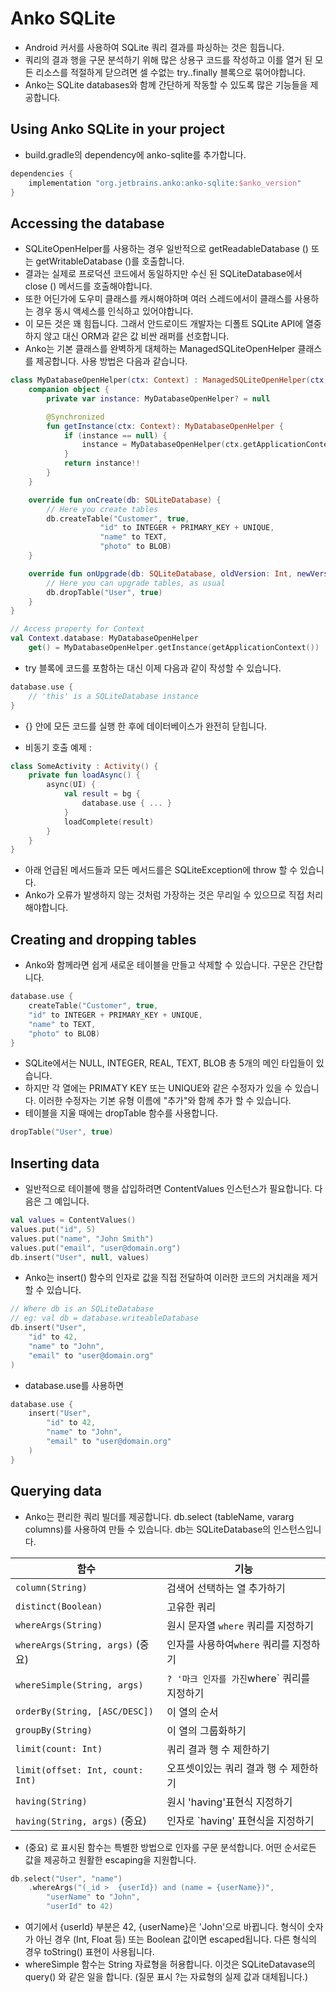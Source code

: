# Anko SQLite
* Android 커서를 사용하여 SQLite 쿼리 결과를 파싱하는 것은 힘듭니다. 
* 쿼리의 결과 행을 구문 분석하기 위해 많은 상용구 코드를 작성하고 이를 열거 된 모든 리소스를 적절하게 닫으려면 셀 수없는 try..finally 블록으로 묶어야합니다.
* Anko는 SQLite databases와 함께 간단하게 작동할 수 있도록 많은 기능들을 제공합니다.

## Using Anko SQLite in your project
* build.gradle의 dependency에 anko-sqlite를 추가합니다.
~~~gradle
dependencies {
    implementation "org.jetbrains.anko:anko-sqlite:$anko_version"
}
~~~
## Accessing the database
* SQLiteOpenHelper를 사용하는 경우 일반적으로 getReadableDatabase () 또는 getWritableDatabase ()를 호출합니다. 
* 결과는 실제로 프로덕션 코드에서 동일하지만 수신 된 SQLiteDatabase에서 close () 메서드를 호출해야합니다. 
* 또한 어딘가에 도우미 클래스를 캐시해야하며 여러 스레드에서이 클래스를 사용하는 경우 동시 액세스를 인식하고 있어야합니다. 
* 이 모든 것은 꽤 힘듭니다. 그래서 안드로이드 개발자는 디폴트 SQLite API에 열중하지 않고 대신 ORM과 같은 값 비싼 래퍼를 선호합니다.
* Anko는 기본 클래스를 완벽하게 대체하는 ManagedSQLiteOpenHelper 클래스를 제공합니다. 사용 방법은 다음과 같습니다.
~~~kotlin
class MyDatabaseOpenHelper(ctx: Context) : ManagedSQLiteOpenHelper(ctx, "MyDatabase", null, 1) {
    companion object {
        private var instance: MyDatabaseOpenHelper? = null

        @Synchronized
        fun getInstance(ctx: Context): MyDatabaseOpenHelper {
            if (instance == null) {
                instance = MyDatabaseOpenHelper(ctx.getApplicationContext())
            }
            return instance!!
        }
    }

    override fun onCreate(db: SQLiteDatabase) {
        // Here you create tables
        db.createTable("Customer", true, 
                    "id" to INTEGER + PRIMARY_KEY + UNIQUE,
                    "name" to TEXT,
                    "photo" to BLOB)
    }

    override fun onUpgrade(db: SQLiteDatabase, oldVersion: Int, newVersion: Int) {
        // Here you can upgrade tables, as usual
        db.dropTable("User", true)
    }
}

// Access property for Context
val Context.database: MyDatabaseOpenHelper
    get() = MyDatabaseOpenHelper.getInstance(getApplicationContext())
~~~
* try 블록에 코드를 포함하는 대신 이제 다음과 같이 작성할 수 있습니다.
~~~kotlin
database.use {
    // 'this' is a SQLiteDatabase instance
}
~~~
* {} 안에 모든 코드를 실행 한 후에 데이터베이스가 완전히 닫힙니다.

* 비동기 호출 예제 : 
~~~kotlin
class SomeActivity : Activity() {
    private fun loadAsync() {
        async(UI) {
            val result = bg { 
                database.use { ... }
            }
            loadComplete(result)
        }
    }
}
~~~
* 아래 언급된 메서드들과 모든 메서드를은 SQLiteException에 throw 할 수 있습니다.
* Anko가 오류가 발생하지 않는 것처럼 가장하는 것은 무리일 수 있으므로 직접 처리해야합니다.
## Creating and dropping tables
* Anko와 함께라면 쉽게 새로운 테이블을 만들고 삭제할 수 있습니다. 구문은 간단합니다.
~~~kotlin
database.use {
    createTable("Customer", true,
    "id" to INTEGER + PRIMARY_KEY + UNIQUE, 
    "name" to TEXT,
    "photo" to BLOB)
}
~~~
* SQLite에서는 NULL, INTEGER, REAL, TEXT, BLOB 총 5개의 메인 타입들이 있습니다.
* 하지만 각 열에는 PRIMATY KEY 또는 UNIQUE와 같은 수정자가 있을 수 있습니다. 이러한 수정자는 기본 유형 이름에 "추가"와 함께 추가 할 수 있습니다.
* 테이블을 지울 때에는 dropTable 함수를 사용합니다.
~~~kotlin
dropTable("User", true)
~~~
## Inserting data
* 일반적으로 테이블에 행을 삽입하려면 ContentValues ​​인스턴스가 필요합니다. 다음은 그 예입니다.
~~~kotlin
val values = ContentValues()
values.put("id", 5)
values.put("name", "John Smith")
values.put("email", "user@domain.org")
db.insert("User", null, values)
~~~
* Anko는 insert() 함수의 인자로 값을 직접 전달하여 이러한 코드의 거치래을 제거 할 수 있습니다.
~~~kotlin
// Where db is an SQLiteDatabase
// eg: val db = database.writeableDatabase
db.insert("User", 
    "id" to 42,
    "name" to "John",
    "email" to "user@domain.org"
)
~~~
* database.use를 사용하면
~~~kotlin
database.use {
    insert("User",
        "id" to 42,
        "name" to "John",
        "email" to "user@domain.org"
    )
}
~~~
## Querying data
* Anko는 편리한 쿼리 빌더를 제공합니다. db.select (tableName, vararg columns)를 사용하여 만들 수 있습니다. db는 SQLiteDatabase의 인스턴스입니다.

함수                                   | 기능
--------------------------------------|---------- 
`column(String)`                      | 검색어 선택하는 열 추가하기
`distinct(Boolean)`                   | 고유한 쿼리
`whereArgs(String)`                   | 원시 문자열 `where` 쿼리를 지정하기
`whereArgs(String, args)` (중요)      | 인자를 사용하여`where` 쿼리를 지정하기
`whereSimple(String, args)`           | `? '마크 인자를 가진`where` 쿼리를 지정하기
`orderBy(String, [ASC/DESC])`         | 이 열의 순서
`groupBy(String)`                     | 이 열의 그룹화하기
`limit(count: Int)`                   | 쿼리 결과 행 수 제한하기
`limit(offset: Int, count: Int)`      | 오프셋이있는 쿼리 결과 행 수 제한하기
`having(String)`                      | 원시 'having'표현식 지정하기
`having(String, args)` (중요)         | 인자로 `having' 표현식을 지정하기
* (중요) 로 표시된 함수는 특별한 방법으로 인자를 구문 분석합니다. 어떤 순서로든 값을 제공하고 원활한 escaping을 지원합니다.
~~~kotlin
db.select("User", "name")
    .whereArgs("(_id >  {userId}) and (name = {userName})",
        "userName" to "John", 
        "userId" to 42)
~~~
* 여기에서 {userId} 부분은 42, {userName}은 'John'으로 바뀝니다. 형식이 숫자가 아닌 경우 (Int, Float 등) 또는 Boolean 값이면 escaped됩니다. 다른 형식의 경우 toString() 표현이 사용됩니다.
* whereSimple 함수는 String 자료형을 허용합니다. 이것은 SQLiteDatavase의 query() 와 같은 일을 합니다. (질문 표시 ?는 자료형의 실제 값과 대체됩니다.)